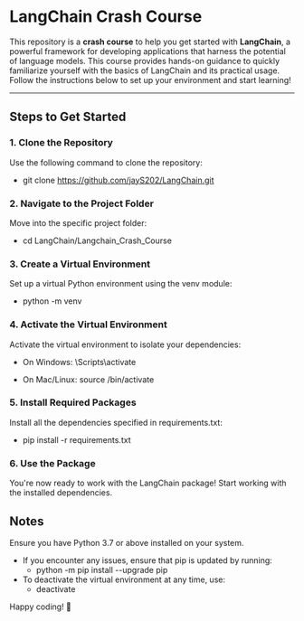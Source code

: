 # LangChain Crash Course

This repository is a **crash course** to help you get started with **LangChain**, a powerful framework for developing applications that harness the potential of language models. This course provides hands-on guidance to quickly familiarize yourself with the basics of LangChain and its practical usage.
Follow the instructions below to set up your environment and start learning!

---

## Steps to Get Started

### 1. Clone the Repository

Use the following command to clone the repository:
 - git clone https://github.com/jayS202/LangChain.git

### 2. Navigate to the Project Folder
Move into the specific project folder:
 - cd LangChain/Langchain_Crash_Course

### 3. Create a Virtual Environment
Set up a virtual Python environment using the venv module:
 - python -m venv <NameOfVENV>

### 4. Activate the Virtual Environment
Activate the virtual environment to isolate your dependencies:
 - On Windows:
   <NameOfVENV>\Scripts\activate

 - On Mac/Linux:
   source <NameOfVENV>/bin/activate

### 5. Install Required Packages
Install all the dependencies specified in requirements.txt:
 - pip install -r requirements.txt

### 6. Use the Package
You're now ready to work with the LangChain package! Start working with the installed dependencies.

## Notes
Ensure you have Python 3.7 or above installed on your system.
 - If you encounter any issues, ensure that pip is updated by running:
   - python -m pip install --upgrade pip
 - To deactivate the virtual environment at any time, use:
   - deactivate

Happy coding! 🎉

